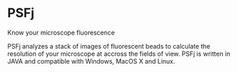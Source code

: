 # PSFj
Know your microscope fluorescence

PSFj analyzes a stack of images of fluorescent beads to calculate the resolution of your microscope at accross the fields of view. PSFj is written in JAVA and compatible with Windows, MacOS X and Linux.